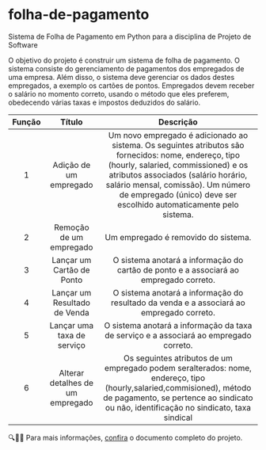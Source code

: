 # folha-de-pagamento
Sistema de Folha de Pagamento em Python para a disciplina de Projeto de Software

O objetivo do projeto é construir um sistema de folha de pagamento. O sistema consiste do
gerenciamento de pagamentos dos empregados de uma empresa. Além disso, o sistema deve
gerenciar os dados destes empregados, a exemplo os cartões de pontos. Empregados devem receber
o salário no momento correto, usando o método que eles preferem, obedecendo várias taxas e
impostos deduzidos do salário.

|   Função   |  Título  |    Descrição    |
| :---:         |     :---:      |          :---: |
| 1   | Adição de um empregado| Um novo empregado é adicionado ao sistema. Os seguintes atributos são fornecidos: nome, endereço, tipo (hourly, salaried, commissioned) e os atributos associados (salário horário, salário mensal, comissão). Um número de empregado (único) deve ser escolhido automaticamente pelo sistema.|
|2| Remoção de um empregado| Um empregado é removido do sistema.     |
|3| Lançar um Cartão de Ponto| O sistema anotará a informação do cartão de ponto e a associará ao empregado correto.|
|4| Lançar um Resultado de Venda| O sistema anotará a informação do resultado da venda e a associará ao empregado correto.|
|5| Lançar uma taxa de serviço|O sistema anotará a informação da taxa de serviço e a associará ao empregado correto.|
|6| Alterar detalhes de um empregado| Os seguintes atributos de um empregado podem seralterados: nome, endereço, tipo (hourly,salaried,commisioned), método de pagamento, se pertence ao sindicato ou não, identificação no sindicato, taxa sindical|

:mag::woman_technologist: Para mais informações, [confira](Folha_de_Pagamento.pdf) o documento completo do projeto.